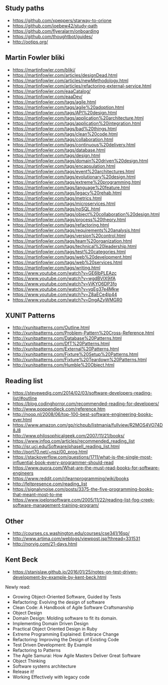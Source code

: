
## Study paths
- https://github.com/xpeppers/starway-to-orione
- https://github.com/joebew42/study-path
- https://github.com/flyeralarm/onboarding
- https://github.com/thoughtbot/guides/
- http://ootips.org/

## Martin Fowler bliki
- https://martinfowler.com/bliki/
- https://martinfowler.com/articles/designDead.html
- https://martinfowler.com/articles/newMethodology.html
- https://martinfowler.com/articles/refactoring-external-service.html
- https://martinfowler.com/eaaCatalog/
- https://martinfowler.com/eaaDev/
- https://martinfowler.com/tags/agile.html
- https://martinfowler.com/tags/agile%20adoption.html
- https://martinfowler.com/tags/API%20design.html
- https://martinfowler.com/tags/application%20architecture.html
- https://martinfowler.com/tags/application%20integration.html
- https://martinfowler.com/tags/bad%20things.html
- https://martinfowler.com/tags/clean%20code.html
- https://martinfowler.com/tags/collaboration.html
- https://martinfowler.com/tags/continuous%20delivery.html
- https://martinfowler.com/tags/database.html
- https://martinfowler.com/tags/design.html
- https://martinfowler.com/tags/domain%20driven%20design.html
- https://martinfowler.com/tags/encapsulation.html
- https://martinfowler.com/tags/event%20architectures.html
- https://martinfowler.com/tags/evolutionary%20design.html
- https://martinfowler.com/tags/extreme%20programming.html
- https://martinfowler.com/tags/language%20feature.html
- https://martinfowler.com/tags/legacy%20rehab.html
- https://martinfowler.com/tags/metrics.html
- https://martinfowler.com/tags/microservices.html
- https://martinfowler.com/tags/noSQL.html
- https://martinfowler.com/tags/object%20collaboration%20design.html
- https://martinfowler.com/tags/process%20theory.html
- https://martinfowler.com/tags/refactoring.html
- https://martinfowler.com/tags/requirements%20analysis.html
- https://martinfowler.com/tags/version%20control.html
- https://martinfowler.com/tags/team%20organization.html
- https://martinfowler.com/tags/technical%20leadership.html
- https://martinfowler.com/tags/test%20categories.html
- https://martinfowler.com/tags/web%20development.html
- https://martinfowler.com/tags/web%20services.html
- https://martinfowler.com/tags/writing.html
- https://www.youtube.com/watch?v=GE6lbPLEAzc
- https://www.youtube.com/watch?v=wgdBVIX9ifA
- https://www.youtube.com/watch?v=VjKYO6DP3fo
- https://www.youtube.com/watch?v=vqEg37e4Mkw
- https://www.youtube.com/watch?v=Z8aECe4lp44
- https://www.youtube.com/watch?v=DngAZyWMGR0

## XUNIT Patterns
- http://xunitpatterns.com/Outline.html
- http://xunitpatterns.com/Problem-Pattern%20Cross-Reference.html
- http://xunitpatterns.com/Database%20Patterns.html
- http://xunitpatterns.com/DfT%20Patterns.html
- http://xunitpatterns.com/External%20Patterns.html
- http://xunitpatterns.com/Fixture%20Setup%20Patterns.html
- http://xunitpatterns.com/Fixture%20Teardown%20Patterns.html 
- http://xunitpatterns.com/Humble%20Object.html

## Reading list
- https://stevewedig.com/2014/02/03/software-developers-reading-list/#outline
- https://blog.codinghorror.com/recommended-reading-for-developers/
- http://www.poppendieck.com/reference.htm
- http://noop.nl/2008/06/top-100-best-software-engineering-books-ever.html
- https://www.amazon.com/gp/richpub/listmania/fullview/R2MOS4VO74D8J8
- http://www.philosophicalgeek.com/2007/11/21/books/
- https://www.infoq.com/articles/recommended_reading_list
- http://isr.uci.edu/Software/phaseII_reading_list.html
- http://port70.net/~nsz/00_prog.html
- https://stackoverflow.com/questions/1711/what-is-the-single-most-influential-book-every-programmer-should-read
- https://www.quora.com/What-are-the-must-read-books-for-software-engineers
- https://www.reddit.com/r/learnprogramming/wiki/books
- http://feltpresence.com/reading_list
- https://signalvnoise.com/posts/3375-the-five-programming-books-that-meant-most-to-me
- https://www.joelonsoftware.com/2005/11/22/reading-list-fog-creek-software-management-training-program/

## Other
- http://courses.cs.washington.edu/courses/cse341/16sp/
- http://www.artima.com/weblogs/viewpost.jsp?thread=331531
- http://norvig.com/21-days.html

## Kent Beck
- https://stanislaw.github.io/2016/01/25/notes-on-test-driven-development-by-example-by-kent-beck.html

Newly read:
- Growing Object-Oriented Software, Guided by Tests
- Refactoring: Evolving the design of software
- Clean Code: A Handbook of Agile Software Craftsmanship
- Object Design
- Domain Design: Molding software to fit its domain.
- Implementing Domain Driven Design
- Practical Object Oriented Design in Ruby
- Extreme Programming Explained: Embrace Change
- Refactoring: Improving the Design of Existing Code
- Test Driven Development: By Example
- Refactoring to Patterns
- The Agile Samurai: How Agile Masters Deliver Great Software
- Object Thinking
- Software systems architecture
- Release it!
- Working Effectively with legacy code
